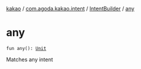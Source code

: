 [kakao](../../index.md) / [com.agoda.kakao.intent](../index.md) / [IntentBuilder](index.md) / [any](./any.md)

# any

`fun any(): `[`Unit`](https://kotlinlang.org/api/latest/jvm/stdlib/kotlin/-unit/index.html)

Matches any intent

